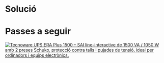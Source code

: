 # Solució  
# Passes a seguir

[![Tecnoware UPS ERA Plus 1500 – SAI line-interactive de 1500 VA / 1050 W amb 2 preses Schuko, protecció contra talls i pujades de tensió, ideal per ordinadors i equips electrònics.](./img/foto.png)](./img/foto.png)
